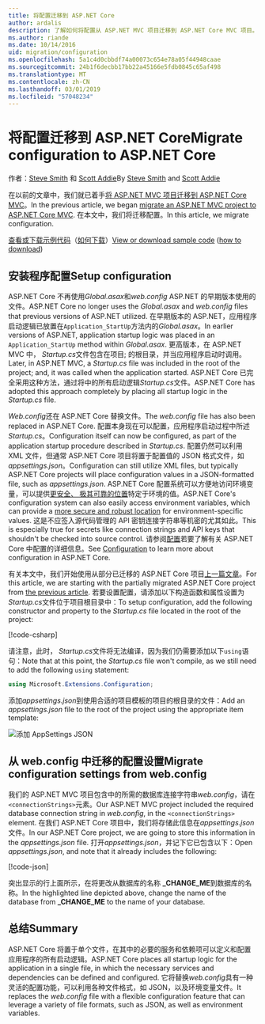 ```yaml
---
title: 将配置迁移到 ASP.NET Core
author: ardalis
description: 了解如何将配置从 ASP.NET MVC 项目迁移到 ASP.NET Core MVC 项目。
ms.author: riande
ms.date: 10/14/2016
uid: migration/configuration
ms.openlocfilehash: 5a1c4d0cbbdf74a00073c654e78a05f44948caae
ms.sourcegitcommit: 24b1f6decbb17bb22a45166e5fdb0845c65af498
ms.translationtype: MT
ms.contentlocale: zh-CN
ms.lasthandoff: 03/01/2019
ms.locfileid: "57048234"
---
```

# <a name="migrate-configuration-to-aspnet-core"></a><span data-ttu-id="71581-103">将配置迁移到 ASP.NET Core</span><span class="sxs-lookup"><span data-stu-id="71581-103">Migrate configuration to ASP.NET Core</span></span>

<span data-ttu-id="71581-104">作者：[Steve Smith](https://ardalis.com/) 和 [Scott Addie](https://scottaddie.com)</span><span class="sxs-lookup"><span data-stu-id="71581-104">By [Steve Smith](https://ardalis.com/) and [Scott Addie](https://scottaddie.com)</span></span>

<span data-ttu-id="71581-105">在以前的文章中，我们就已着手[将 ASP.NET MVC 项目迁移到 ASP.NET Core MVC](xref:migration/mvc)。</span><span class="sxs-lookup"><span data-stu-id="71581-105">In the previous article, we began [migrate an ASP.NET MVC project to ASP.NET Core MVC](xref:migration/mvc).</span></span> <span data-ttu-id="71581-106">在本文中，我们将迁移配置。</span><span class="sxs-lookup"><span data-stu-id="71581-106">In this article, we migrate configuration.</span></span>

<span data-ttu-id="71581-107">[查看或下载示例代码](https://github.com/aspnet/Docs/tree/master/aspnetcore/migration/configuration/samples)（[如何下载](xref:index#how-to-download-a-sample)）</span><span class="sxs-lookup"><span data-stu-id="71581-107">[View or download sample code](https://github.com/aspnet/Docs/tree/master/aspnetcore/migration/configuration/samples) ([how to download](xref:index#how-to-download-a-sample))</span></span>

## <a name="setup-configuration"></a><span data-ttu-id="71581-108">安装程序配置</span><span class="sxs-lookup"><span data-stu-id="71581-108">Setup configuration</span></span>

<span data-ttu-id="71581-109">ASP.NET Core 不再使用*Global.asax*和*web.config* ASP.NET 的早期版本使用的文件。</span><span class="sxs-lookup"><span data-stu-id="71581-109">ASP.NET Core no longer uses the *Global.asax* and *web.config* files that previous versions of ASP.NET utilized.</span></span> <span data-ttu-id="71581-110">在早期版本的 ASP.NET，应用程序启动逻辑已放置在`Application_StartUp`方法内的*Global.asax*。</span><span class="sxs-lookup"><span data-stu-id="71581-110">In earlier versions of ASP.NET, application startup logic was placed in an `Application_StartUp` method within *Global.asax*.</span></span> <span data-ttu-id="71581-111">更高版本，在 ASP.NET MVC 中， *Startup.cs*文件包含在项目; 的根目录，并当应用程序启动时调用。</span><span class="sxs-lookup"><span data-stu-id="71581-111">Later, in ASP.NET MVC, a *Startup.cs* file was included in the root of the project; and, it was called when the application started.</span></span> <span data-ttu-id="71581-112">ASP.NET Core 已完全采用这种方法，通过将中的所有启动逻辑*Startup.cs*文件。</span><span class="sxs-lookup"><span data-stu-id="71581-112">ASP.NET Core has adopted this approach completely by placing all startup logic in the *Startup.cs* file.</span></span>

<span data-ttu-id="71581-113">*Web.config*还在 ASP.NET Core 替换文件。</span><span class="sxs-lookup"><span data-stu-id="71581-113">The *web.config* file has also been replaced in ASP.NET Core.</span></span> <span data-ttu-id="71581-114">配置本身现在可以配置，应用程序启动过程中所述*Startup.cs*。</span><span class="sxs-lookup"><span data-stu-id="71581-114">Configuration itself can now be configured, as part of the application startup procedure described in *Startup.cs*.</span></span> <span data-ttu-id="71581-115">配置仍然可以利用 XML 文件，但通常 ASP.NET Core 项目将置于配置值的 JSON 格式文件，如*appsettings.json*。</span><span class="sxs-lookup"><span data-stu-id="71581-115">Configuration can still utilize XML files, but typically ASP.NET Core projects will place configuration values in a JSON-formatted file, such as *appsettings.json*.</span></span> <span data-ttu-id="71581-116">ASP.NET Core 配置系统可以方便地访问环境变量，可以提供[更安全、 极其可靠的位置](xref:security/app-secrets)特定于环境的值。</span><span class="sxs-lookup"><span data-stu-id="71581-116">ASP.NET Core's configuration system can also easily access environment variables, which can provide a [more secure and robust location](xref:security/app-secrets) for environment-specific values.</span></span> <span data-ttu-id="71581-117">这是不应签入源代码管理的 API 密钥连接字符串等机密的尤其如此。</span><span class="sxs-lookup"><span data-stu-id="71581-117">This is especially true for secrets like connection strings and API keys that shouldn't be checked into source control.</span></span> <span data-ttu-id="71581-118">请参阅[配置](xref:fundamentals/configuration/index)若要了解有关 ASP.NET Core 中配置的详细信息。</span><span class="sxs-lookup"><span data-stu-id="71581-118">See [Configuration](xref:fundamentals/configuration/index) to learn more about configuration in ASP.NET Core.</span></span>

<span data-ttu-id="71581-119">有关本文中，我们开始使用从部分已迁移的 ASP.NET Core 项目[上一篇文章](xref:migration/mvc)。</span><span class="sxs-lookup"><span data-stu-id="71581-119">For this article, we are starting with the partially migrated ASP.NET Core project from [the previous article](xref:migration/mvc).</span></span> <span data-ttu-id="71581-120">若要设置配置，请添加以下构造函数和属性设置为*Startup.cs*文件位于项目根目录中：</span><span class="sxs-lookup"><span data-stu-id="71581-120">To setup configuration, add the following constructor and property to the *Startup.cs* file located in the root of the project:</span></span>

[!code-csharp[](configuration/samples/WebApp1/src/WebApp1/Startup.cs?range=11-16)]

<span data-ttu-id="71581-121">请注意，此时， *Startup.cs*文件将无法编译，因为我们仍需要添加以下`using`语句：</span><span class="sxs-lookup"><span data-stu-id="71581-121">Note that at this point, the *Startup.cs* file won't compile, as we still need to add the following `using` statement:</span></span>

```csharp
using Microsoft.Extensions.Configuration;
```

<span data-ttu-id="71581-122">添加*appsettings.json*到使用合适的项目模板的项目的根目录的文件：</span><span class="sxs-lookup"><span data-stu-id="71581-122">Add an *appsettings.json* file to the root of the project using the appropriate item template:</span></span>

![添加 AppSettings JSON](configuration/_static/add-appsettings-json.png)

## <a name="migrate-configuration-settings-from-webconfig"></a><span data-ttu-id="71581-124">从 web.config 中迁移的配置设置</span><span class="sxs-lookup"><span data-stu-id="71581-124">Migrate configuration settings from web.config</span></span>

<span data-ttu-id="71581-125">我们的 ASP.NET MVC 项目包含中的所需的数据库连接字符串*web.config*，请在`<connectionStrings>`元素。</span><span class="sxs-lookup"><span data-stu-id="71581-125">Our ASP.NET MVC project included the required database connection string in *web.config*, in the `<connectionStrings>` element.</span></span> <span data-ttu-id="71581-126">在我们 ASP.NET Core 项目中，我们将存储此信息在*appsettings.json*文件。</span><span class="sxs-lookup"><span data-stu-id="71581-126">In our ASP.NET Core project, we are going to store this information in the *appsettings.json* file.</span></span> <span data-ttu-id="71581-127">打开*appsettings.json*，并记下它已包含以下：</span><span class="sxs-lookup"><span data-stu-id="71581-127">Open *appsettings.json*, and note that it already includes the following:</span></span>

[!code-json[](../migration/configuration/samples/WebApp1/src/WebApp1/appsettings.json?highlight=4)]

<span data-ttu-id="71581-128">突出显示的行上面所示，在将更改从数据库的名称 **_CHANGE_ME**到数据库的名称。</span><span class="sxs-lookup"><span data-stu-id="71581-128">In the highlighted line depicted above, change the name of the database from **_CHANGE_ME** to the name of your database.</span></span>

## <a name="summary"></a><span data-ttu-id="71581-129">总结</span><span class="sxs-lookup"><span data-stu-id="71581-129">Summary</span></span>

<span data-ttu-id="71581-130">ASP.NET Core 将置于单个文件，在其中的必要的服务和依赖项可以定义和配置应用程序的所有启动逻辑。</span><span class="sxs-lookup"><span data-stu-id="71581-130">ASP.NET Core places all startup logic for the application in a single file, in which the necessary services and dependencies can be defined and configured.</span></span> <span data-ttu-id="71581-131">它将替换*web.config*具有一种灵活的配置功能，可以利用各种文件格式，如 JSON，以及环境变量文件。</span><span class="sxs-lookup"><span data-stu-id="71581-131">It replaces the *web.config* file with a flexible configuration feature that can leverage a variety of file formats, such as JSON, as well as environment variables.</span></span>
